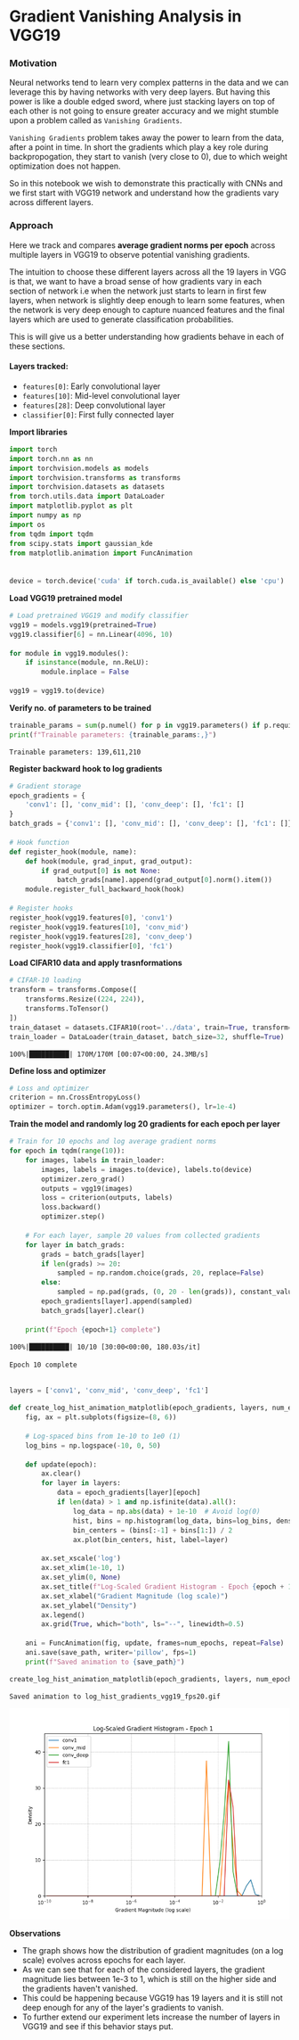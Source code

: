 # Gradient Vanishing Analysis in VGG19

### Motivation

Neural networks tend to learn very complex patterns in the data and we can leverage this by having networks with very deep layers. But having this power is like a double edged sword, where just stacking layers on top of each other is not going to ensure greater accuracy and we might stumble upon a problem called as `Vanishing Gradients`.

`Vanishing Gradients` problem takes away the power to learn from the data, after a point in time. In short the gradients which play a key role during backpropogation, they start to vanish (very close to 0), due to which weight optimization does not happen.

So in this notebook we wish to demonstrate this practically with CNNs and we first start with VGG19 network and understand how the gradients vary across different layers.

### Approach

Here we track and compares **average gradient norms per epoch** across multiple layers in VGG19 to observe potential vanishing gradients.

The intuition to choose these different layers across all the 19 layers in VGG is that, we want to have a broad sense of how gradients vary in each section of network i.e when the network just starts to learn in first few layers, when network is slightly deep enough to learn some features, when the network is very deep enough to capture nuanced features and the final layers which are used to generate classification probabilities.

This is will give us a better understanding how gradients behave in each of these sections.

#### Layers tracked:
- `features[0]`: Early convolutional layer
- `features[10]`: Mid-level convolutional layer
- `features[28]`: Deep convolutional layer
- `classifier[0]`: First fully connected layer

**Import libraries**


```python
import torch
import torch.nn as nn
import torchvision.models as models
import torchvision.transforms as transforms
import torchvision.datasets as datasets
from torch.utils.data import DataLoader
import matplotlib.pyplot as plt
import numpy as np
import os
from tqdm import tqdm
from scipy.stats import gaussian_kde
from matplotlib.animation import FuncAnimation


device = torch.device('cuda' if torch.cuda.is_available() else 'cpu')
```

**Load VGG19 pretrained model**


```python
# Load pretrained VGG19 and modify classifier
vgg19 = models.vgg19(pretrained=True)
vgg19.classifier[6] = nn.Linear(4096, 10)

for module in vgg19.modules():
    if isinstance(module, nn.ReLU):
        module.inplace = False
        
vgg19 = vgg19.to(device)
```

**Verify no. of parameters to be trained**


```python
trainable_params = sum(p.numel() for p in vgg19.parameters() if p.requires_grad)
print(f"Trainable parameters: {trainable_params:,}")
```

    Trainable parameters: 139,611,210


**Register backward hook to log gradients**


```python
# Gradient storage
epoch_gradients = {
    'conv1': [], 'conv_mid': [], 'conv_deep': [], 'fc1': []
}
batch_grads = {'conv1': [], 'conv_mid': [], 'conv_deep': [], 'fc1': []}

# Hook function
def register_hook(module, name):
    def hook(module, grad_input, grad_output):
        if grad_output[0] is not None:
            batch_grads[name].append(grad_output[0].norm().item())
    module.register_full_backward_hook(hook)

# Register hooks
register_hook(vgg19.features[0], 'conv1')
register_hook(vgg19.features[10], 'conv_mid')
register_hook(vgg19.features[28], 'conv_deep')
register_hook(vgg19.classifier[0], 'fc1')
```

**Load CIFAR10 data and apply trasnformations**


```python
# CIFAR-10 loading
transform = transforms.Compose([
    transforms.Resize((224, 224)),
    transforms.ToTensor()
])
train_dataset = datasets.CIFAR10(root='../data', train=True, transform=transform, download=True)
train_loader = DataLoader(train_dataset, batch_size=32, shuffle=True)
```

    100%|██████████| 170M/170M [00:07<00:00, 24.3MB/s] 


**Define loss and optimizer**


```python
# Loss and optimizer
criterion = nn.CrossEntropyLoss()
optimizer = torch.optim.Adam(vgg19.parameters(), lr=1e-4)
```

**Train the model and randomly log 20 gradients for each epoch per layer**


```python
# Train for 10 epochs and log average gradient norms
for epoch in tqdm(range(10)):
    for images, labels in train_loader:
        images, labels = images.to(device), labels.to(device)
        optimizer.zero_grad()
        outputs = vgg19(images)
        loss = criterion(outputs, labels)
        loss.backward()
        optimizer.step()
    
    # For each layer, sample 20 values from collected gradients
    for layer in batch_grads:
        grads = batch_grads[layer]
        if len(grads) >= 20:
            sampled = np.random.choice(grads, 20, replace=False)
        else:
            sampled = np.pad(grads, (0, 20 - len(grads)), constant_values=0)
        epoch_gradients[layer].append(sampled)
        batch_grads[layer].clear()

    print(f"Epoch {epoch+1} complete")
```

    100%|██████████| 10/10 [30:00<00:00, 180.03s/it]

    Epoch 10 complete


    



```python

layers = ['conv1', 'conv_mid', 'conv_deep', 'fc1']
```


```python
def create_log_hist_animation_matplotlib(epoch_gradients, layers, num_epochs=10, save_path='log_hist_gradients.gif'):
    fig, ax = plt.subplots(figsize=(8, 6))

    # Log-spaced bins from 1e-10 to 1e0 (1)
    log_bins = np.logspace(-10, 0, 50)

    def update(epoch):
        ax.clear()
        for layer in layers:
            data = epoch_gradients[layer][epoch]
            if len(data) > 1 and np.isfinite(data).all():
                log_data = np.abs(data) + 1e-10  # Avoid log(0)
                hist, bins = np.histogram(log_data, bins=log_bins, density=True)
                bin_centers = (bins[:-1] + bins[1:]) / 2
                ax.plot(bin_centers, hist, label=layer)

        ax.set_xscale('log')
        ax.set_xlim(1e-10, 1)
        ax.set_ylim(0, None)
        ax.set_title(f"Log-Scaled Gradient Histogram - Epoch {epoch + 1}")
        ax.set_xlabel("Gradient Magnitude (log scale)")
        ax.set_ylabel("Density")
        ax.legend()
        ax.grid(True, which="both", ls="--", linewidth=0.5)

    ani = FuncAnimation(fig, update, frames=num_epochs, repeat=False)
    ani.save(save_path, writer='pillow', fps=1)
    print(f"Saved animation to {save_path}")

```


```python
create_log_hist_animation_matplotlib(epoch_gradients, layers, num_epochs=10, save_path='log_hist_gradients_vgg19.gif')
```

    Saved animation to log_hist_gradients_vgg19_fps20.gif
    


![Histograms](assets/vgg19/log_hist_gradients_vgg19.gif)

**Observations**

- The graph shows how the distribution of gradient magnitudes (on a log scale) evolves across epochs for each layer.
- As we can see that for each of the considered layers, the gradient magnitude lies between 1e-3 to 1, which is still on the higher side and the gradients haven't vanished.
- This could be happening because VGG19 has 19 layers and it is still not deep enough for any of the layer's gradients to vanish.
- To further extend our experiment lets increase the number of layers in VGG19 and see if this behavior stays put.
